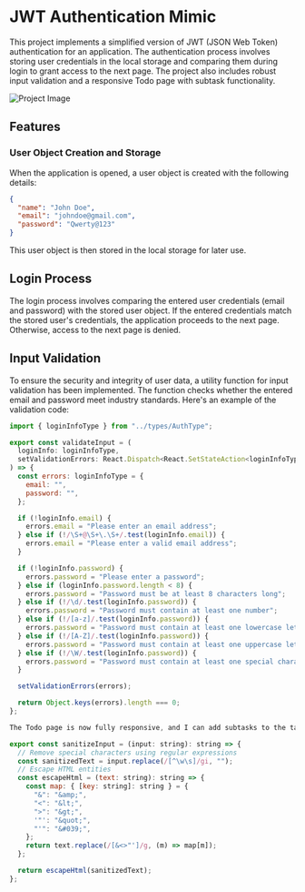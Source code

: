 # JWT Authentication Mimic

This project implements a simplified version of JWT (JSON Web Token) authentication for an application. The authentication process involves storing user credentials in the local storage and comparing them during login to grant access to the next page. The project also includes robust input validation and a responsive Todo page with subtask functionality.

![Project Image](/assets/MELogo.svg)

## Features

### User Object Creation and Storage

When the application is opened, a user object is created with the following details:

```json
{
  "name": "John Doe",
  "email": "johndoe@gmail.com",
  "password": "Qwerty@123"
}
```

This user object is then stored in the local storage for later use.

## Login Process

The login process involves comparing the entered user credentials (email and password) with the stored user object. If the entered credentials match the stored user's credentials, the application proceeds to the next page. Otherwise, access to the next page is denied.

## Input Validation

To ensure the security and integrity of user data, a utility function for input validation has been implemented. The function checks whether the entered email and password meet industry standards. Here's an example of the validation code:

```javascript
import { loginInfoType } from "../types/AuthType";

export const validateInput = (
  loginInfo: loginInfoType,
  setValidationErrors: React.Dispatch<React.SetStateAction<loginInfoType>>
) => {
  const errors: loginInfoType = {
    email: "",
    password: "",
  };

  if (!loginInfo.email) {
    errors.email = "Please enter an email address";
  } else if (!/\S+@\S+\.\S+/.test(loginInfo.email)) {
    errors.email = "Please enter a valid email address";
  }

  if (!loginInfo.password) {
    errors.password = "Please enter a password";
  } else if (loginInfo.password.length < 8) {
    errors.password = "Password must be at least 8 characters long";
  } else if (!/\d/.test(loginInfo.password)) {
    errors.password = "Password must contain at least one number";
  } else if (!/[a-z]/.test(loginInfo.password)) {
    errors.password = "Password must contain at least one lowercase letter";
  } else if (!/[A-Z]/.test(loginInfo.password)) {
    errors.password = "Password must contain at least one uppercase letter";
  } else if (!/\W/.test(loginInfo.password)) {
    errors.password = "Password must contain at least one special character";
  }

  setValidationErrors(errors);

  return Object.keys(errors).length === 0;
};
```

```javascript
The Todo page is now fully responsive, and I can add subtasks to the task. Additionally, I can delete and edit the subtask, and there is also a state to show and hide the subtask. Furthermore, to prevent injection attacks, I have written a utility function that doesn't allow any HTML injection.

export const sanitizeInput = (input: string): string => {
  // Remove special characters using regular expressions
  const sanitizedText = input.replace(/[^\w\s]/gi, "");
  // Escape HTML entities
  const escapeHtml = (text: string): string => {
    const map: { [key: string]: string } = {
      "&": "&amp;",
      "<": "&lt;",
      ">": "&gt;",
      '"': "&quot;",
      "'": "&#039;",
    };
    return text.replace(/[&<>"']/g, (m) => map[m]);
  };

  return escapeHtml(sanitizedText);
};
```
